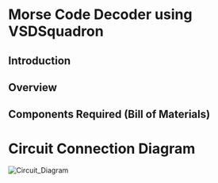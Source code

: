 # Morse Code Decoder using VSDSquadron

## Introduction

## Overview

## Components Required (Bill of Materials)


# Circuit Connection Diagram

![Circuit_Diagram](https://github.com/shreyash-patukale/team_ayodhya/assets/157274443/250af05c-1f67-4b9e-838e-90c6a4b44503)
